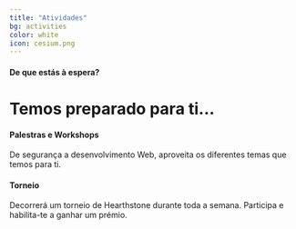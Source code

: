 ```yaml
---
title: "Atividades"
bg: activities
color: white
icon: cesium.png
---
```


#### De que estás à espera?

# Temos preparado para ti...
<div class="row features">
  <div class="col s12 m6 feature">
    <i class="fa fa-comments-o fa-4x">
    </i>
    <h4> Palestras e Workshops </h4>
    <p class="feature-description"> De segurança a desenvolvimento Web, aproveita os diferentes temas que temos para ti. </p>
  </div>
  
  <div class="col s12 m6 feature">
    <i class="fa fa-trophy fa-4x">
    </i>
    <h4> Torneio </h4>
    <p class="feature-description"> Decorrerá um torneio de Hearthstone durante toda a semana. Participa e habilita-te a ganhar um prémio. </p>
  </div>
</div>


